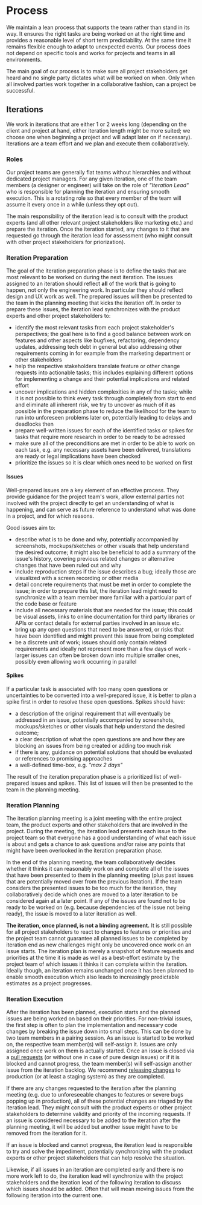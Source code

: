 # Process

We maintain a lean process that supports the team rather than stand in its way.
It ensures the right tasks are being worked on at the right time and provides a
reasonable level of short term predictability. At the same time it remains
flexible enough to adapt to unexpected events. Our process does not depend on
specific tools and works for projects and teams in all environments.

The main goal of our process is to make sure all project stakeholders get heard
and no single party dictates what will be worked on when. Only when all
involved parties work together in a collaborative fashion, can a project be
successful.

## Iterations

We work in iterations that are either 1 or 2 weeks long (depending on the
client and project at hand, either iteration length might be more suited; we
choose one when beginning a project and will adapt later on if necessary).
Iterations are a team effort and we plan and execute them collaboratively.

### Roles

Our project teams are generally flat teams without hierarchies and without
dedicated project managers. For any given iteration, one of the team members (a
designer or engineer) will take on the role of _"Iteration Lead"_ who is
responsible for planning the iteration and ensuring smooth execution. This is a
rotating role so that every member of the team will assume it every once in a
while (unless they opt out).

The main responsibility of the iteration lead is to consult with the product
experts (and all other relevant project stakeholders like marketing etc.) and
prepare the iteration. Once the iteration started, any changes to it that are
requested go through the iteration lead for assessment (who might consult with
other project stakeholders for priorization).

### Iteration Preparation

The goal of the iteration preparation phase is to define the tasks that are
most relevant to be worked on during the next iteration. The issues assigned to
an iteration should reflect **all** of the work that is going to happen, not
only the engineering work. In particular they should reflect design and UX work
as well. The prepared issues will then be presented to the team in the planning
meeting that kicks the iteration off. In order to prepare these issues, the
iteration lead synchronizes with the product experts and other project
stakeholders to:

- identify the most relevant tasks from each project stakeholder's
  perspectives; the goal here is to find a good balance between work on
  features and other aspects like bugfixes, refactoring, dependency updates,
  addressing tech debt in general but also addressing other requirements coming
  in for example from the marketing department or other stakeholders
- help the respective stakeholders translate feature or other change requests
  into actionable tasks; this includes explaining different options for
  implementing a change and their potential implications and related effort
- uncover implications and hidden complexities in any of the tasks; while it is
  not possible to think every task through completely from start to end and
  eliminate all inherent risk, we try to uncover as much of it as possible in
  the preparation phase to reduce the likelihood for the team to run into
  unforeseen problems later on, potentially leading to delays and deadlocks
  then
- prepare well-written issues for each of the identified tasks or spikes for
  tasks that require more research in order to be ready to be adressed
- make sure all of the preconditions are met in order to be able to work on
  each task, e.g. any necessary assets have been delivered, translations are
  ready or legal implications have been checked
- prioritize the issues so it is clear which ones need to be worked on first

#### Issues

Well-prepared issues are a key element of an effective process. They provide
guidance for the project team's work, allow external parties not involved with
the project directly to get an understanding of what is happening, and can
serve as future reference to understand what was done in a project, and for
which reasons.

Good issues aim to:

- describe what is to be done and why, potentially accompanied by screenshots,
  mockups/sketches or other visuals that help understand the desired outcome;
  it might also be beneficial to add a summary of the issue's history,
  covering previous related changes or alternative changes that have been ruled
  out and why
- include reproduction steps if the issue describes a bug; ideally those are
  visualized with a screen recording or other media
- detail concrete requirements that must be met in order to complete the issue;
  in order to prepare this list, the iteration lead might need to synchronize
  with a team member more familiar with a particular part of the code base or
  feature
- include all necessary materials that are needed for the issue; this could be
  visual assets, links to online documentation for third party libraries or
  APIs or contact details for external parties involved in an issue etc.
- bring up any open questions that need to be answered, or risks that have been
  identified and might prevent this issue from being completed
- be a discrete unit of work; issues should only contain related requirements
  and ideally not represent more than a few days of work - larger issues can
  often be broken down into multiple smaller ones, possibly even allowing work
  occurring in parallel

#### Spikes

If a particular task is associated with too many open questions or
uncertainties to be converted into a well-prepared issue, it is better to plan
a spike first in order to resolve these open questions. Spikes should have:

- a description of the original requirement that will eventually be addressed
  in an issue, potentially accompanied by screenshots, mockups/sketches or
  other visuals that help understand the desired outcome;
- a clear description of what the open questions are and how they are blocking
  an issues from being created or adding too much risk
- if there is any, guidance on potential solutions that should be evaluated or
  references to promising approaches
- a well-defined time-box, e.g. _"max 2 days"_

The result of the iteration preparation phase is a prioritized list of
well-prepared issues and spikes. This list of issues will then be presented to
the team in the planning meeting.

### Iteration Planning

The iteration planning meeting is a joint meeting with the entire project team,
the product experts and other stakeholders that are involved in the project.
During the meeting, the iteration lead presents each issue to the project team
so that everyone has a good understanding of what each issue is about and gets
a chance to ask questions and/or raise any points that might have been
overlooked in the iteration preparation phase.

In the end of the planning meeting, the team collaboratively decides whether it
thinks it can reasonably work on and complete all of the issues that have been
presented to them in the planning meeting (plus past issues that are
potentially moved over from the previous iteration). If the team considers the
presented issues to be too much for the iteration, they collaboratively decide
which ones are moved to a later iteration to be considered again at a later
point. If any of the issues are found not to be ready to be worked on (e.g.
because dependencies of the issue not being ready), the issue is moved to a
later iteration as well.

**The iteration, once planned, is not a binding agreement.** It is still
possible for all project stakeholders to react to changes to features or
priorities and the project team cannot guarantee all planned issues to be
completed by iteration end as new challenges might only be uncovered once work
on an issue starts. The iteration plan is merely a snapshot of feature requests
and priorities at the time it is made as well as a best-effort estimate by the
project team of which issues it thinks it can complete within the iteration.
Ideally though, an iteration remains unchanged once it has been planned to
enable smooth execution which also leads to increasingly predictable estimates
as a project progresses.

### Iteration Execution

After the iteration has been planned, execution starts and the planned issues
are being worked on based on their priorities. For non-trivial issues, the
first step is often to plan the implementation and necessary code changes by
breaking the issue down into small steps. This can be done by two team members
in a pairing session. As an issue is started to be worked on, the respective
team member(s) will self-assign it. Issues are only assigned once work on them
is actually started. Once an issue is closed via a
[pull requests](../workflow/) (or without one in case of pure design issues) or
if it is blocked and cannot progress, the team member(s) will self-assign
another issue from the iteration backlog. We recommend
[releasing changes](../workflow/) to production (or at least a staging system)
as they are completed.

If there are any changes requested to the iteration after the planning meeting
(e.g. due to unforeseeable changes to features or severe bugs popping up in
production), all of these potential changes are triaged by the iteration lead.
They might consult with the product experts or other project stakeholders to
determine validity and priority of the incoming requests. If an issue is
considered necessary to be added to the iteration after the planning meeting,
it will be added but another issue might have to be removed from the iteration
for it.

If an issue is blocked and cannot progress, the iteration lead is responsible
to try and solve the impediment, potentially synchronizing with the product
experts or other project stakeholders that can help resolve the situation.

Likewise, if all issues in an iteration are completed early and there is no
more work left to do, the iteration lead will synchronize with the project
stakeholders and the iteration lead of the following iteration to discuss which
issues should be added. Often that will mean moving issues from the following
iteration into the current one.

